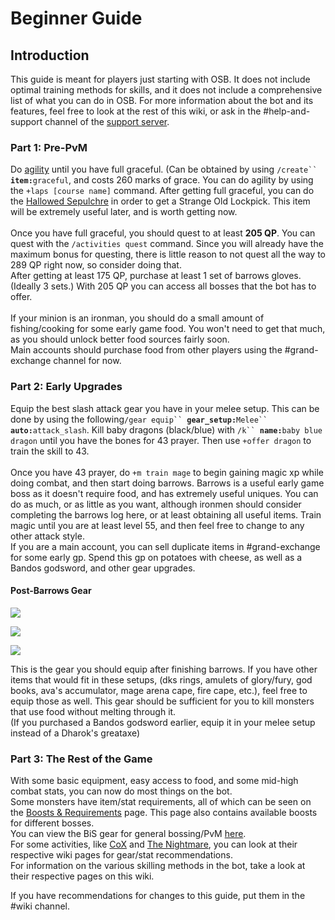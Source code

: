 # Beginner Guide

## Introduction

This guide is meant for players just starting with OSB. It does not include optimal training methods for skills, and it does not include a comprehensive list of what you can do in OSB. For more information about the bot and its features, feel free to look at the rest of this wiki, or ask in the #help-and-support channel of the [support server](https://discord.com/invite/ob).

### Part 1: Pre-PvM

Do [agility](https://wiki.oldschool.gg/skills/agility) until you have full graceful. (Can be obtained by using `/create`` `**`item:`**`graceful`, and costs 260 marks of grace. You can do agility by using the `+laps [course name]` command. After getting full graceful, you can do the [Hallowed Sepulchre](https://wiki.oldschool.gg/skills/agility/hallowed-sepulchre) in order to get a Strange Old Lockpick. This item will be extremely useful later, and is worth getting now.\
\
Once you have full graceful, you should quest to at least **205 QP**. You can quest with the `/activities quest` command. Since you will already have the maximum bonus for questing, there is little reason to not quest all the way to 289 QP right now, so consider doing that.\
After getting at least 175 QP, purchase at least 1 set of barrows gloves. (Ideally 3 sets.) With 205 QP you can access all bosses that the bot has to offer.\
\
If your minion is an ironman, you should do a small amount of fishing/cooking for some early game food. You won't need to get that much, as you should unlock better food sources fairly soon.\
Main accounts should purchase food from other players using the #grand-exchange channel for now.

### Part 2: Early Upgrades

Equip the best slash attack gear you have in your melee setup. This can be done by using the following`/gear equip`` `**`gear_setup:`**`Melee`` `**`auto:`**`attack_slash`. Kill baby dragons (black/blue) with `/k`` `**`name:`**`baby blue dragon` until you have the bones for 43 prayer. Then use `+offer dragon` to train the skill to 43.\
\
Once you have 43 prayer, do `+m train mage` to begin gaining magic xp while doing combat, and then start doing barrows. Barrows is a useful early game boss as it doesn't require food, and has extremely useful uniques. You can do as much, or as little as you want, although ironmen should consider completing the barrows log here, or at least obtaining all useful items. Train magic until you are at least level 55, and then feel free to change to any other attack style.\
If you are a main account, you can sell duplicate items in #grand-exchange for some early gp. Spend this gp on potatoes with cheese, as well as a Bandos godsword, and other gear upgrades.

#### Post-Barrows Gear

![](../.gitbook/assets/beginnergearmelee.png)

![](../.gitbook/assets/beginnergearrange.png)

![](../.gitbook/assets/beginnergearmage.png)

This is the gear you should equip after finishing barrows. If you have other items that would fit in these setups, (dks rings, amulets of glory/fury, god books, ava's accumulator, mage arena cape, fire cape, etc.), feel free to equip those as well. This gear should be sufficient for you to kill monsters that use food without melting through it.\
(If you purchased a Bandos godsword earlier, equip it in your melee setup instead of a Dharok's greataxe)

### Part 3: The Rest of the Game

With some basic equipment, easy access to food, and some mid-high combat stats, you can now do most things on the bot.\
Some monsters have item/stat requirements, all of which can be seen on the [Boosts & Requirements](https://wiki.oldschool.gg/bosses/boosts-and-requirements) page. This page also contains available boosts for different bosses.\
You can view the BiS gear for general bossing/PvM [here](https://wiki.oldschool.gg/skills/slayer/slayer-misc#best-gear-for-slayer).\
For some activities, like [CoX](https://wiki.oldschool.gg/bosses/cox-raids/cox-gear-setups) and [The Nightmare](https://wiki.oldschool.gg/bosses/nightmare-of-ashihama), you can look at their respective wiki pages for gear/stat recommendations.\
For information on the various skilling methods in the bot, take a look at their respective pages on this wiki.

If you have recommendations for changes to this guide, put them in the #wiki channel.
